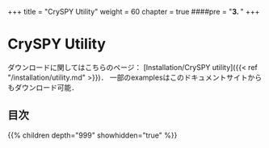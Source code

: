 +++
title = "CrySPY Utility"
weight = 60
chapter = true
####pre = "<b>3. </b>"
+++


# CrySPY Utility

ダウンロードに関してはこちらのページ： [Installation/CrySPY utility]({{< ref "/installation/utility.md" >}})．
一部のexamplesはこのドキュメントサイトからもダウンロード可能．

## 目次

{{% children depth="999" showhidden="true" %}}
